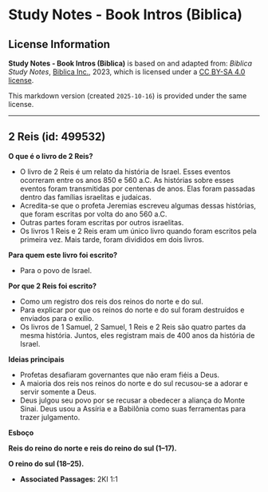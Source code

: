 # Study Notes - Book Intros (Biblica)

## License Information

**Study Notes - Book Intros (Biblica)** is based on and adapted from: _Biblica Study Notes_, [Biblica Inc.](https://www.biblica.com/), 2023, which is licensed under a [CC BY-SA 4.0 license](https://creativecommons.org/licenses/by-sa/4.0/legalcode.en).

This markdown version (created `2025-10-16`) is provided under the same license.



--------------------------------

## 2 Reis (id: 499532)

**O que é o livro de 2 Reis?**

* O livro de 2 Reis é um relato da história de Israel. Esses eventos ocorreram entre os anos 850 e 560 a.C. As histórias sobre esses eventos foram transmitidas por centenas de anos. Elas foram passadas dentro das famílias israelitas e judaicas.
* Acredita\-se que o profeta Jeremias escreveu algumas dessas histórias, que foram escritas por volta do ano 560 a.C.
* Outras partes foram escritas por outros israelitas.
* Os livros 1 Reis e 2 Reis eram um único livro quando foram escritos pela primeira vez. Mais tarde, foram divididos em dois livros.

**Para quem este livro foi escrito?**

* Para o povo de Israel.

**Por que 2 Reis foi escrito?**

* Como um registro dos reis dos reinos do norte e do sul.
* Para explicar por que os reinos do norte e do sul foram destruídos e enviados para o exílio.
* Os livros de 1 Samuel, 2 Samuel, 1 Reis e 2 Reis são quatro partes da mesma história. Juntos, eles registram mais de 400 anos da história de Israel.

**Ideias principais**

* Profetas desafiaram governantes que não eram fiéis a Deus.
* A maioria dos reis nos reinos do norte e do sul recusou\-se a adorar e servir somente a Deus.
* Deus julgou seu povo por se recusar a obedecer a aliança do Monte Sinai. Deus usou a Assíria e a Babilônia como suas ferramentas para trazer julgamento.

**Esboço**

**Reis do reino do norte e reis do reino do sul (1–17\).**

**O reino do sul (18–25\).**

* **Associated Passages:** 2KI 1:1

